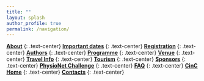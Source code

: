 ```yaml
---
title: ""
layout: splash
author_profile: true
permalink: /navigation/
---
```

<a name="top"></a>

<i class="fas fa-fw fa-home"></i>  **[About](../about/)**
{: .text-center}
<i class="fas fa-fw fa-sticky-note"></i>  **[Important dates](../dates/)**
{: .text-center}
<i class="fas fa-fw fa-registered"></i>  **[Registration](https://softconf.com/n/cinc2023/user/)**
{: .text-center}
<i class="fas fa-fw fa-user"></i>  **[Authors](../authors/)**
{: .text-center}
<i class="fas fa-fw fa-list"></i>  **[Programme](../programme/)**
{: .text-center}
<i class="fas fa-fw fa-building"></i>  **[Venue](../venue/)**
{: .text-center}
<i class="fas fa-fw fa-globe-americas"></i>  **[Travel Info](../travel/)**
{: .text-center}
<i class="fas fa-fw fa-tree"></i>  **[Tourism](../tourism/)**
{: .text-center}
<i class="fas fa-fw fa-money-bill"></i>  **[Sponsors](../sponsors/)**
{: .text-center}
<i class="fas fa-fw fa-puzzle-piece"></i>  **[PhysioNet Challenge](../challenge/)**
{: .text-center}
<i class="fas fa-fw fa-question"></i>  **[FAQ](../faq/)**
{: .text-center}
<i class="fas fa-fw fa-heartbeat"></i>  **[CinC Home](https://cinc.org/)**
{: .text-center}
<i class="fas fa-fw fa-envelope"></i>  **[Contacts](../contact/)**
{: .text-center}


